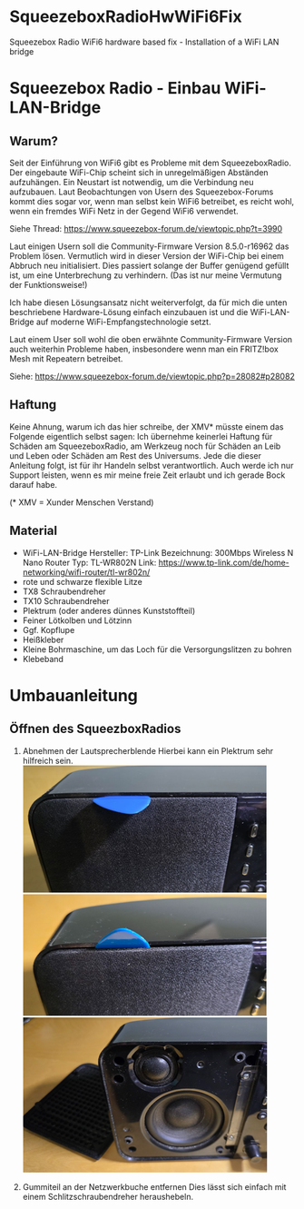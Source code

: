 # SqueezeboxRadioHwWiFi6Fix
Squeezebox Radio WiFi6 hardware based fix - Installation of a WiFi LAN bridge

# Squeezebox Radio - Einbau WiFi-LAN-Bridge 
## Warum?
Seit der Einführung von WiFi6 gibt es Probleme mit dem SqueezeboxRadio.
Der eingebaute WiFi-Chip scheint sich in unregelmäßigen Abständen aufzuhängen. Ein Neustart ist notwendig, um die Verbindung neu aufzubauen. Laut Beobachtungen von Usern des Squeezebox-Forums kommt dies sogar vor, wenn man selbst kein WiFi6 betreibet, es reicht wohl, wenn ein fremdes WiFi Netz in der Gegend WiFi6 verwendet.

Siehe Thread: https://www.squeezebox-forum.de/viewtopic.php?t=3990

Laut einigen Usern soll die Community-Firmware Version 8.5.0-r16962 das Problem lösen. Vermutlich wird in dieser Version der WiFi-Chip bei einem Abbruch neu initialisiert. Dies passiert solange der Buffer genügend gefüllt ist, um eine Unterbrechung zu verhindern. (Das ist nur meine Vermutung der Funktionsweise!)

Ich habe diesen Lösungsansatz nicht weiterverfolgt, da für mich die unten beschriebene Hardware-Lösung einfach einzubauen ist und die WiFi-LAN-Bridge auf moderne WiFi-Empfangstechnologie setzt.

Laut einem User soll wohl die oben erwähnte Community-Firmware Version auch weiterhin Probleme haben, insbesondere wenn man ein FRITZ!box Mesh mit Repeatern betreibet.

Siehe: https://www.squeezebox-forum.de/viewtopic.php?p=28082#p28082


## Haftung
Keine Ahnung, warum ich das hier schreibe, der XMV* müsste einem das Folgende eigentlich selbst sagen:
Ich übernehme keinerlei Haftung für Schäden am SqueezeboxRadio, am Werkzeug noch für Schäden an Leib und Leben oder Schäden am Rest des Universums. Jede die dieser Anleitung folgt, ist für ihr Handeln selbst verantwortlich.
Auch werde ich nur Support leisten, wenn es mir meine freie Zeit erlaubt und ich gerade Bock darauf habe.

(* XMV = Xunder Menschen Verstand)

## Material
-	WiFi-LAN-Bridge
  Hersteller: TP-Link
  Bezeichnung: 300Mbps Wireless N Nano Router
  Typ: TL-WR802N
  Link: https://www.tp-link.com/de/home-networking/wifi-router/tl-wr802n/
-	rote und schwarze flexible Litze
-	TX8 Schraubendreher
-	TX10 Schraubendreher
-	Plektrum (oder anderes dünnes Kunststoffteil)
-	Feiner Lötkolben und Lötzinn
-	Ggf. Kopflupe
-	Heißkleber
-	Kleine Bohrmaschine, um das Loch für die Versorgungslitzen zu bohren
-	Klebeband

# Umbauanleitung
## Öffnen des SqueezboxRadios
1. Abnehmen der Lautsprecherblende
Hierbei kann ein Plektrum sehr hilfreich sein.
![Abnehmen der Lautsprecherabdeckung](./pics/001.png)
![Abnehmen der Lautsprecherabdeckung](./pics/002.png)
![Abnehmen der Lautsprecherabdeckung](./pics/003.png)

2.	Gummiteil an der Netzwerkbuche entfernen
Dies lässt sich einfach mit einem Schlitzschraubendreher heraushebeln.
